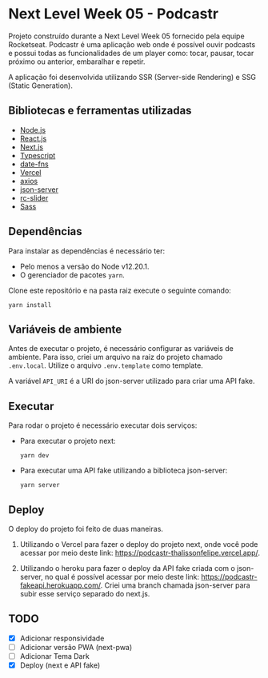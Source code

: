 # Next Level Week 05 - Podcastr

Projeto construído durante a Next Level Week 05 fornecido pela equipe Rocketseat. Podcastr é uma aplicação web onde é possível ouvir podcasts e possui todas as funcionalidades de um player como: tocar, pausar, tocar próximo ou anterior, embaralhar e repetir.

A aplicação foi desenvolvida utilizando SSR (Server-side Rendering) e SSG (Static Generation).

## Bibliotecas e ferramentas utilizadas

* [Node.js](https://nodejs.org/en/)
* [React.js](https://reactjs.org/)
* [Next.js](https://nextjs.org/)
* [Typescript](https://www.typescriptlang.org/)
* [date-fns](https://date-fns.org/)
* [Vercel](https://vercel.com/)
* [axios](https://github.com/axios/axios)
* [json-server](https://github.com/typicode/json-server)
* [rc-slider](https://www.npmjs.com/package/rc-slider)
* [Sass](https://sass-lang.com/)

## Dependências

Para instalar as dependências é necessário ter:

- Pelo menos a versão do Node v12.20.1.
- O gerenciador de pacotes `yarn`.

Clone este repositório e na pasta raiz execute o seguinte comando:

```
yarn install
```

## Variáveis de ambiente

Antes de executar o projeto, é necessário configurar as variáveis de ambiente. Para isso, criei um arquivo na raiz do projeto chamado `.env.local`. Utilize o arquivo `.env.template` como template.

A variável `API_URI` é a URI do json-server utilizado para criar uma API fake.

## Executar

Para rodar o projeto é necessário executar dois serviços:

- Para executar o projeto next:
    ```
    yarn dev
    ```

- Para executar uma API fake utilizando a biblioteca json-server:
    ```
    yarn server
    ```

## Deploy

O deploy do projeto foi feito de duas maneiras.

1. Utilizando o Vercel para fazer o deploy do projeto next, onde você pode acessar por meio deste link: https://podcastr-thalissonfelipe.vercel.app/.

2. Utilizando o heroku para fazer o deploy da API fake criada com o json-server, no qual é possível acessar por meio deste link: https://podcastr-fakeapi.herokuapp.com/. Criei uma branch chamada json-server para subir esse serviço separado do next.js.

## TODO

- [x] Adicionar responsividade
- [ ] Adicionar versão PWA (next-pwa)
- [ ] Adicionar Tema Dark
- [x] Deploy (next e API fake)
